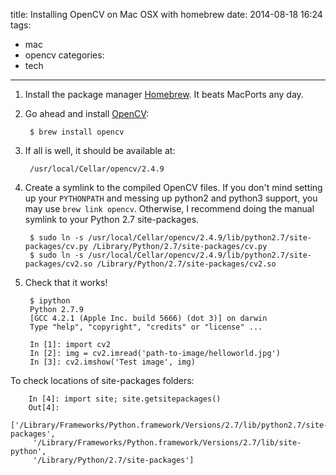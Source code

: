 title: Installing OpenCV on Mac OSX with homebrew
date: 2014-08-18 16:24 
tags: 
- mac
- opencv
categories: 
- tech
---

1. Install the package manager [Homebrew](http://brew.sh/). It beats MacPorts any day.
2. Go ahead and install [OpenCV](http://opencv.org/):

		$ brew install opencv

3. If all is well, it should be available at:
    
		/usr/local/Cellar/opencv/2.4.9
    
4. Create a symlink to the compiled OpenCV files. If you don't mind setting up your `PYTHONPATH` and messing up python2 and python3 support, you may use `brew link opencv`. Otherwise, I recommend doing the manual symlink to your Python 2.7 site-packages.

    	$ sudo ln -s /usr/local/Cellar/opencv/2.4.9/lib/python2.7/site-packages/cv.py /Library/Python/2.7/site-packages/cv.py
    	$ sudo ln -s /usr/local/Cellar/opencv/2.4.9/lib/python2.7/site-packages/cv2.so /Library/Python/2.7/site-packages/cv2.so 
    
5. Check that it works!

		$ ipython
		Python 2.7.9
		[GCC 4.2.1 (Apple Inc. build 5666) (dot 3)] on darwin
		Type "help", "copyright", "credits" or "license" ...

		In [1]: import cv2
		In [2]: img = cv2.imread('path-to-image/helloworld.jpg')
		In [3]: cv2.imshow('Test image', img)

To check locations of site-packages folders:

		In [4]: import site; site.getsitepackages()
		Out[4]:
		['/Library/Frameworks/Python.framework/Versions/2.7/lib/python2.7/site-packages',
 		 '/Library/Frameworks/Python.framework/Versions/2.7/lib/site-python',
 		 '/Library/Python/2.7/site-packages']
